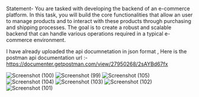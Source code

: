 Statement- You are tasked with developing the backend of an e-commerce
platform.
In this task, you will build the core functionalities that allow an user to manage
products and to interact with these products through purchasing and shipping
processes. The goal is to create a robust and scalable backend that can handle
various operations required in a typical e-commerce environment.

I have already uploaded the api documnetation in json format , Here is the postman api documentation url :-
https://documenter.getpostman.com/view/27950268/2sAYBd67fx

![Screenshot (100)](https://github.com/user-attachments/assets/135c18ef-714b-497a-ba3f-584967288b47)
![Screenshot (99)](https://github.com/user-attachments/assets/b3923c89-2182-4921-8940-a295cc7628d2)
![Screenshot (105)](https://github.com/user-attachments/assets/6c8b1249-b4af-4af9-8a10-a74c4fb8042c)
![Screenshot (104)](https://github.com/user-attachments/assets/5f1669c3-b99d-4efe-a80d-8e9a517d6b01)
![Screenshot (103)](https://github.com/user-attachments/assets/7c0f0166-bb69-463b-8875-3eef7b9a577e)
![Screenshot (102)](https://github.com/user-attachments/assets/e1476c22-3fb1-4abf-a15c-d44f564ab414)
![Screenshot (101)](https://github.com/user-attachments/assets/2b6e4a39-6dc3-4119-acf3-701f5b7e9687)
